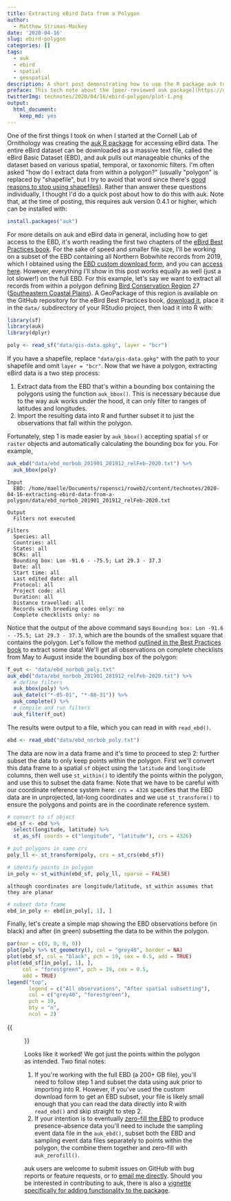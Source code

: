 ```yaml
---
title: Extracting eBird Data from a Polygon
author:
  - Matthew Strimas-Mackey
date: '2020-04-16'
slug: ebird-polygon
categories: []
tags:
  - auk
  - ebird
  - spatial
  - geospatial
description: A short post demonstrating how to use the R package auk to extract eBird data from within a study area defined by a polyon or Shapefile.
preface: This tech note about the [peer-reviewed auk package](https://docs.ropensci.org/auk/) was first posted on [Matthew Strimas-Mackey's website](https://strimas.com/post/extracting-ebird-data-polygon/) and kindly contributed to this blog.
twitterImg: technotes/2020/04/16/ebird-polygon/plot-1.png
output:
  html_document:
    keep_md: yes
---
```





One of the first things I took on when I started at the Cornell Lab of Ornithology was creating the [auk R package](https://cornelllabofornithology.github.io/auk/) for accessing eBird data. The entire eBird dataset can be downloaded as a massive text file, called the eBird Basic Dataset (EBD), and auk pulls out manageable chunks of the dataset based on various spatial, temporal, or taxonomic filters. I'm often asked "how do I extract data from within a polygon?" (usually "polygon" is replaced by "shapefile", but I try to avoid that word since there's [good reasons to stop using shapefiles](http://switchfromshapefile.org/)). Rather than answer these questions individually, I thought I'd do a quick post about how to do this with auk. Note that, at the time of posting, this requires auk version 	0.4.1 or higher, which can be installed with:


```r
install.packages("auk")
```

For more details on auk and eBird data in general, including how to get access to the EBD, it's worth reading the first two chapters of the [eBird Best Practices book](https://cornelllabofornithology.github.io/ebird-best-practices/). For the sake of speed and smaller file size, I'll be working on a subset of the EBD containing all Northern Bobwhite records from 2019, which I obtained using the [EBD custom download form](https://cornelllabofornithology.github.io/ebird-best-practices/ebird.html#ebird-size-custom), and you can [access here](https://github.com/mstrimas/strimasdotcom/raw/master/content/post/2020-04-02-extracting-ebird-data-polygon/ebd_norbob_201901_201912_relFeb-2020.zip). However, everything I'll show in this post works equally as well (just a lot slower!) on the full EBD. For this example, let's say we want to extract all records from within a polygon defining [Bird Conservation Region](https://nabci-us.org/resources/bird-conservation-regions/) 27 ([Southeastern Coastal Plains](https://nabci-us.org/resources/bird-conservation-regions-map/#bcr27)). A GeoPackage of this region is available on the GitHub repository for the eBird Best Practices book, [download it](https://github.com/CornellLabofOrnithology/ebird-best-practices/raw/master/data/gis-data.gpkg), place it in the `data/` subdirectory of your RStudio project, then load it into R with:


```r
library(sf)
library(auk)
library(dplyr)

poly <- read_sf("data/gis-data.gpkg", layer = "bcr")
```

If you have a shapefile, replace `"data/gis-data.gpkg"` with the path to your shapefile and omit `layer = "bcr"`. Now that we have a polygon, extracting eBird data is a two step process:

1. Extract data from the EBD that's within a bounding box containing the polygons using the function `auk_bbox()`. This is necessary because due to the way auk works under the hood, it can only filter to ranges of latitudes and longitudes.
2. Import the resulting data into R and further subset it to just the observations that fall within the polygon.

Fortunately, step 1 is made easier by `auk_bbox()` accepting spatial `sf` or `raster` objects and automatically calculating the bounding box for you. For example, 


```r
auk_ebd("data/ebd_norbob_201901_201912_relFeb-2020.txt") %>% 
  auk_bbox(poly)
```

```
Input 
  EBD: /home/maelle/Documents/ropensci/roweb2/content/technotes/2020-04-16-extracting-ebird-data-from-a-polygon/data/ebd_norbob_201901_201912_relFeb-2020.txt 

Output 
  Filters not executed

Filters 
  Species: all
  Countries: all
  States: all
  BCRs: all
  Bounding box: Lon -91.6 - -75.5; Lat 29.3 - 37.3
  Date: all
  Start time: all
  Last edited date: all
  Protocol: all
  Project code: all
  Duration: all
  Distance travelled: all
  Records with breeding codes only: no
  Complete checklists only: no
```

Notice that the output of the above command says `Bounding box: Lon -91.6 - -75.5; Lat 29.3 - 37.3`, which are the bounds of the smallest square that contains the polygon. Let's follow the method [outlined in the Best Practices book](https://cornelllabofornithology.github.io/ebird-best-practices/ebird.html#ebird-extract) to extract some data! We'll get all observations on complete checklists from May to August inside the bounding box of the polygon:


```r
f_out <- "data/ebd_norbob_poly.txt"
auk_ebd("data/ebd_norbob_201901_201912_relFeb-2020.txt") %>% 
  # define filters
  auk_bbox(poly) %>% 
  auk_date(c("*-05-01", "*-08-31")) %>% 
  auk_complete() %>% 
  # compile and run filters
  auk_filter(f_out)
```

The results were output to a file, which you can read in with `read_ebd()`.


```r
ebd <- read_ebd("data/ebd_norbob_poly.txt")
```

The data are now in a data frame and it's time to proceed to step 2: further subset the data to only keep points within the polygon. First we'll convert this data frame to a spatial `sf` object using the `latitude` and `longitude` columns, then well use `st_within()` to identify the points within the polygon, and use this to subset the data frame. Note that we have to be careful with our coordinate reference system here: `crs = 4326` specifies that the EBD data are in unprojected, lat-long coordinates and we use `st_transform()` to ensure the polygons and points are in the coordinate reference system.


```r
# convert to sf object
ebd_sf <- ebd %>% 
  select(longitude, latitude) %>% 
  st_as_sf( coords = c("longitude", "latitude"), crs = 4326)

# put polygons in same crs
poly_ll <- st_transform(poly, crs = st_crs(ebd_sf))

# identify points in polygon
in_poly <- st_within(ebd_sf, poly_ll, sparse = FALSE)
```

```
although coordinates are longitude/latitude, st_within assumes that they are planar
```

```r
# subset data frame
ebd_in_poly <- ebd[in_poly[, 1], ]
```

Finally, let's create a simple map showing the EBD observations before (in black) and after (in green) subsetting the data to be within the polygon.


```r
par(mar = c(0, 0, 0, 0))
plot(poly %>% st_geometry(), col = "grey40", border = NA)
plot(ebd_sf, col = "black", pch = 19, cex = 0.5, add = TRUE)
plot(ebd_sf[in_poly[, 1], ], 
     col = "forestgreen", pch = 19, cex = 0.5, 
     add = TRUE)
legend("top", 
       legend = c("All observations", "After spatial subsetting"), 
       col = c("grey40", "forestgreen"), 
       pch = 19,
       bty = "n",
       ncol = 2)
```

{{<figure src="plot-1.png" alt="map of all occurrences, with the polygon in grey, and the points kept after spatial subsetting in green">}}

Looks like it worked! We got just the points within the polygon as intended. Two final notes:

1. If you're working with the full EBD (a 200+ GB file), you'll need to follow step 1 and subset the data using auk prior to importing into R. However, if you've used the custom download form to get an EBD subset, your file is likely small enough that you can read the data directly into R with `read_ebd()` and skip straight to step 2.
2. If your intention is to eventually [zero-fill the EBD](https://cornelllabofornithology.github.io/ebird-best-practices/ebird.html#ebird-zf) to produce presence-absence data you'll need to include the sampling event data file in the `auk_ebd()`, subset both the EBD and sampling event data files separately to points within the polygon, the combine them together and zero-fill with `auk_zerofill()`.

 auk users are welcome to submit issues on GitHub with bug reports or feature requests, or to [email me directly](https://github.com/CornellLabofOrnithology/auk/blob/88cf9a370adb8d7a106f07cd45003033c73edc8e/DESCRIPTION#L8). Should you be interested in contributing to auk, there is also a [vignette specifically for adding functionality to the package](https://docs.ropensci.org/auk/articles/development.html).


